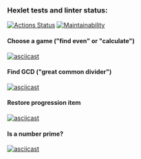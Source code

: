 ### Hexlet tests and linter status:
[![Actions Status](https://github.com/oldchap-cpu/python-project-49/actions/workflows/hexlet-check.yml/badge.svg)](https://github.com/oldchap-cpu/python-project-49/actions)
[![Maintainability](https://api.codeclimate.com/v1/badges/0ebac768fd5a6f9995e5/maintainability)](https://codeclimate.com/github/oldchap-cpu/python-project-49/maintainability)
#### Choose a game ("find even" or "calculate") 
[![asciicast](https://asciinema.org/a/tCeTODHNPi6NxiR9S3DQBm2bo.svg)](https://asciinema.org/a/tCeTODHNPi6NxiR9S3DQBm2bo)
#### Find GCD ("great common divider")
[![asciicast](https://asciinema.org/a/OiRhRIRgdwG1S45c4J6JC7i0q.svg)](https://asciinema.org/a/OiRhRIRgdwG1S45c4J6JC7i0q)
#### Restore progression item
[![asciicast](https://asciinema.org/a/NAAxnw9iqL3WomRrG3IS2EEhC.svg)](https://asciinema.org/a/NAAxnw9iqL3WomRrG3IS2EEhC)
#### Is a number prime?
[![asciicast](https://asciinema.org/a/4PPHnZad5F8MTnw5g5qhWiRYP.svg)](https://asciinema.org/a/4PPHnZad5F8MTnw5g5qhWiRYP)
